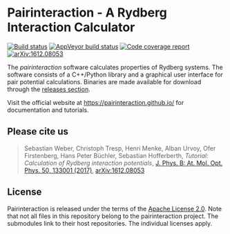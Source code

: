 # Pairinteraction - A Rydberg Interaction Calculator

[![Build status][travis-svg]][travis-link]
[![AppVeyor build status][appveyor-svg]][appveyor-link]
[![Code coverage report][codecov-svg]][codecov-link]
[![arXiv:1612.08053][arXiv-svg]][arXiv-link]

The *pairinteraction* software calculates properties of Rydberg systems. The software consists of a C++/Python library and a graphical user interface for pair potential calculations. Binaries are made available for download through the [releases section](https://github.com/pairinteraction/pairinteraction/releases).

Visit the official website at https://pairinteraction.github.io/ for documentation and tutorials.

## Please cite us

> Sebastian Weber, Christoph Tresp, Henri Menke, Alban Urvoy, Ofer Firstenberg, Hans Peter Büchler, Sebastian Hofferberth, *Tutorial: Calculation of Rydberg interaction potentials*, [J. Phys. B: At. Mol. Opt. Phys. 50, 133001 (2017)][journal-link], [arXiv:1612.08053][arXiv-link]

## License

Pairinteraction is released under the terms of the [Apache License 2.0](https://www.apache.org/licenses/LICENSE-2.0). Note that not all files in this repository belong to the pairinteraction project.  The submodules link to their host repositories.  The individual licenses apply.

[travis-svg]: https://travis-ci.org/pairinteraction/pairinteraction.svg?branch=master
[travis-link]: https://travis-ci.org/pairinteraction/pairinteraction
[appveyor-svg]: https://ci.appveyor.com/api/projects/status/t5l4unwt210gq3al/branch/master?svg=true
[appveyor-link]: https://ci.appveyor.com/project/pairinteraction/pairinteraction/branch/master
[codecov-svg]: https://codecov.io/gh/pairinteraction/pairinteraction/branch/master/graph/badge.svg
[codecov-link]: https://codecov.io/gh/pairinteraction/pairinteraction
[arXiv-svg]: https://pairinteraction.github.io/images/arXiv-badge.svg
[arXiv-link]: https://arxiv.org/abs/1612.08053
[journal-link]: https://doi.org/10.1088/1361-6455/aa743a
